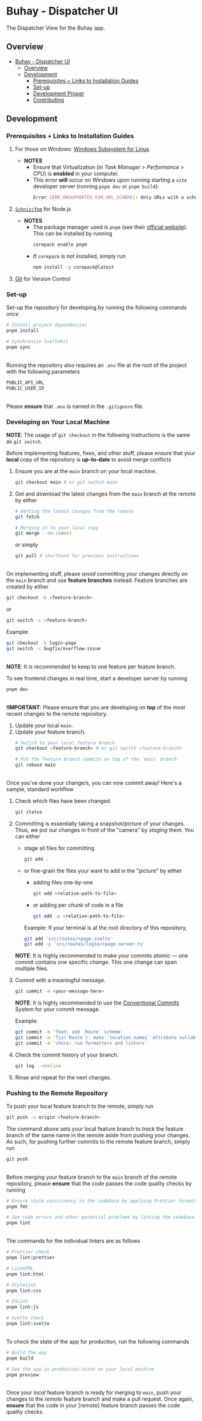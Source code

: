 # Buhay - Dispatcher UI

The Dispatcher View for the Buhay app.

## Overview

- [Buhay - Dispatcher UI](#buhay---dispatcher-ui)
    - [Overview](#overview)
    - [Development](#development)
        - [Prerequisites + Links to Installation Guides](#prerequisites--links-to-installation-guides)
        - [Set-up](#set-up)
        - [Development Proper](#development-proper)
        - [Contributing](#contributing)

## Development

### Prerequisites + Links to Installation Guides

1. For those on Windows: [Windows Subsystem for Linux].

    - **NOTES**
        - Ensure that Virtualization (in _Task Manager_ > _Performance_ > _CPU_) is **enabled** in your computer.
        - This error **will** occur on Windows upon running starting a `vite` developer server (running `pnpm dev` or `pnpm build`):
            ```bash
            Error [ERR_UNSUPPORTED_ESM_URL_SCHEME]: Only URLs with a scheme in: file, data, and node are supported by the default ESM loader. On Windows, absolute paths must be valid file:// URLs. Received protocol 'c:'
            ```

1. [`Schniz/fnm`] for Node.js

    - **NOTES**
        - The package manager used is `pnpm` (see their [official website](https://pnpm.io/)). This can be installed by running
            ```bash
            corepack enable pnpm
            ```
        - If `corepack` is not installed, simply run
            ```bash
            npm install -g corepack@latest
            ```

1. [Git] for Version Control

[Windows Subsystem for Linux]: https://learn.microsoft.com/en-us/windows/wsl/install
[Git]: https://git-scm.com/downloads
[`Schniz/fnm`]: https://github.com/Schniz/fnm/blob/master/README.md

### Set-up

Set-up the repository for developing by running the following commands _once_

```bash
# Install project dependencies
pnpm install

# Synchronize SvelteKit
pnpm sync
```

\
Running the repository also requires an `.env` file at the root of the project with the following parameters

```bash
PUBLIC_API_URL
PUBLIC_USER_ID
```

\
Please **ensure** that `.env` is named in the `.gitignore` file.

### Developing on Your Local Machine

**NOTE**: The usage of `git checkout` in the following instructions is the same as `git switch`.

Before implementing features, fixes, and other stuff, please ensure that your **local** copy of the repository is **up-to-date** to avoid merge conflicts

1. Ensure you are at the `main` branch on your local machine.
    ```bash
    git checkout main # or git switch main
    ```

1. Get and download the latest changes from the `main` branch at the remote by either
    ```bash
    # Getting the latest changes from the remote
    git fetch

    # Merging it to your local copy
    git merge --no-commit
    ```

    or simply
    ```bash
    git pull # shorthand for previous instructions
    ```

\
On implementing stuff, please *avoid* committing your changes directly on the `main` branch and use **feature branches** instead. Feature branches are created by either
```bash
git checkout -b <feature-branch>
```

or
```bash
git switch -c <feature-branch>
```

Example:
```bash
git checkout -b login-page
git switch -c bugfix/overflow-issue
```

\
**NOTE**: It is recommended to keep to one feature per feature branch.

To see frontend changes in real time, start a developer server by running

```bash
pnpm dev
```

\
**!IMPORTANT**: Please ensure that you are developing on **top** of the most recent changes to the remote repository.
1. Update your local `main`.
1. Update your feature branch.
    ```bash
    # Switch to your local feature branch
    git checkout <feature-branch> # or git switch <feature-branch>

    # Put the feature branch commits on top of the `main` branch
    git rebase main
    ```

\
Once you've done your change/s, you can now commit away! Here's a sample, standard workflow
1. Check which files have been changed.
    ```bash
    git status
    ```

1. Committing is essentially taking a snapshot/picture of your changes. Thus, we put our changes in front of the "camera" by *staging* them. You can either
    - stage all files for committing
        ```bash
        git add .
        ```
    - or fine-grain the files your want to add in the "picture" by either
        - adding files one-by-one 
            ```bash
            git add <relative-path-to-file>
            ```

        - or adding per *chunk* of code in a file
            ```bash
            git add -p <relative-path-to-file>
            ```

        Example: If your terminal is at the root directory of this repository,
        ```bash
        git add 'src/routes/+page.svelte'
        git add -p 'src/routes/login/+page.server.ts'
        ```
    
    **NOTE**: It is highly recommended to make your commits *atomic* &mdash; one commit contains one specific *change*. This one change can span multiple files.

1. Commit with a meaningful message.
    ```bash
    git commit -m <your-message-here>
    ```

    **NOTE**: It is highly recommended to use the [Conventional Commits](https://www.conventionalcommits.org/en/v1.0.0/#summary) System for your commit message.

    Example:
    ```bash
    git commit -m 'feat: add `Route` schema'
    git commit -m 'fix(`Route`): make `location_names` attribute nullable'
    git commit -m 'chore: run formatters and linters'
    ```

1. Check the commit history of your branch.
    ```bash
    git log --oneline
    ```

1. Rinse and repeat for the next changes.

### Pushing to the Remote Repository

To push your local feature branch to the remote, simply run
```bash
git push -u origin <feature-branch>
```

The command above sets your local feature branch to *track* the feature branch of the same name in the remote aside from pushing your changes. As such, for pushing further commits to the remote feature branch, simply run
```bash
git push
```

\
Before merging your feature branch to the `main` branch of the remote repository, please **ensure** that the code passes the code quality checks by running

```bash
# Ensure style consistency in the codebase by applying Prettier formatting
pnpm fmt

# See code errors and other potential problems by linting the codebase
pnpm lint
```

\
The commands for the individual linters are as follows

```bash
# Prettier check
pnpm lint:prettier

# LintHTML
pnpm lint:html

# Stylelint
pnpm lint:css

# ESLint
pnpm lint:js

# Svelte check
pnpm lint:svelte
```

\
To check the state of the app for production, run the following commands

```bash
# Build the app
pnpm build

# See the app in production-state on your local machine
pnpm preview
```

\
Once your *local* feature branch is ready for merging to `main`, push your changes to the *remote* feature branch and make a pull request. Once again, **ensure** that the code in your [remote] feature branch passes the code quality checks.
